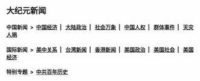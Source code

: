 ## 大纪元新闻

#### 中国新闻 &nbsp;>&nbsp; [中国经济](indexes/ncid283/README.md?10070845) &nbsp;| &nbsp; [大陆政治](indexes/ncid277/README.md?10070845) &nbsp;| &nbsp; [社会万象](indexes/ncid282/README.md?10070845) &nbsp;| &nbsp; [中国人权](indexes/ncid278/README.md?10070845) &nbsp;| &nbsp; [群体事件](indexes/ncid279/README.md?10070845) &nbsp;| &nbsp; [天灾人祸](indexes/ncid280/README.md?10070845)

#### 国际新闻 &nbsp;>&nbsp; [美中关系](indexes/nf1412576/README.md?10070845) &nbsp;| &nbsp; [台湾新闻](indexes/ncid1349361/README.md?10070845) &nbsp;| &nbsp; [香港新闻](indexes/ncid1349362/README.md?10070845) &nbsp;| &nbsp; [美国政治](indexes/ncid1078159/README.md?10070845) &nbsp;| &nbsp; [美国社会](indexes/ncid1078160/README.md?10070845) &nbsp;| &nbsp; [美国经济](indexes/ncid1078158/README.md?10070845)

#### 特别专题 &nbsp;>&nbsp; [中共百年历史](https://github.com/easy2view/epoch-special/blob/master/README.md?10070845)  
